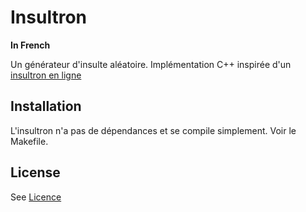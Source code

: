 Insultron
=========

**In French**

Un générateur d'insulte aléatoire. Implémentation C++ inspirée d'un
[insultron en ligne](http://www.nospoon.org/misc/insultron2.html)

Installation
------------

L'insultron n'a pas de dépendances et se compile simplement. Voir le Makefile.

License
-------

See [Licence](LICENCE)
